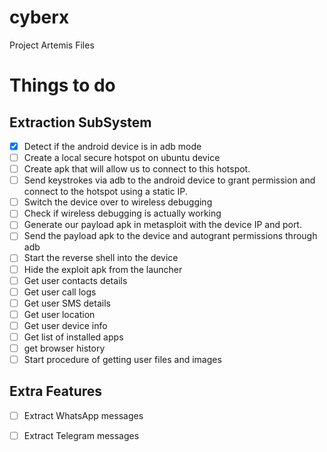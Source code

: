 # cyberx
Project Artemis Files


# Things to do

## Extraction SubSystem
- [x] Detect if the android device is in adb mode
- [ ] Create a local secure hotspot on ubuntu device
- [ ] Create apk that will allow us to connect to this hotspot.
- [ ] Send keystrokes via adb to the android device to grant permission and connect to the hotspot using a static IP.
- [ ] Switch the device over to wireless debugging
- [ ] Check if wireless debugging is actually working
- [ ] Generate our payload apk in metasploit with the device IP and port.
- [ ] Send the payload apk to the device and autogrant permissions through adb
- [ ] Start the reverse shell into the device
- [ ] Hide the exploit apk from the launcher
- [ ] Get user contacts details
- [ ] Get user call logs
- [ ] Get user SMS details
- [ ] Get user location
- [ ] Get user device info
- [ ] Get list of installed apps
- [ ] get browser history
- [ ] Start procedure of getting user files and images

## Extra Features

-[ ] Extract WhatsApp messages
-[ ] Extract Telegram messages


